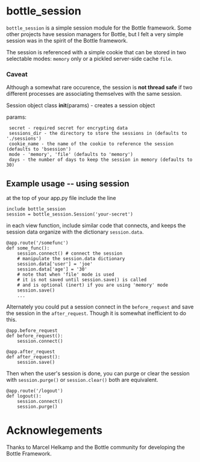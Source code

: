 # bottle_session
`bottle_session` is a simple session module for the Bottle framework.  Some other projects have session managers for Bottle, but I felt a very simple session was in the spirit of the Bottle framework.

The session is referenced with a simple cookie that can be stored in two selectable modes: `memory` only or a pickled server-side cache `file`.


### Caveat
Although a somewhat rare occurence, the session is **not thread safe** if two different processes are associating themselves with the same session.

Session object class
    __init__(params) - creates a session object

params:
```
 secret - required secret for encrypting data
 sessions_dir - the directory to store the sessions in (defaults to './sessions')
 cookie_name - the name of the cookie to reference the session (defaults to 'bsession')
 mode - 'memory', 'file' (defaults to 'memory')
 days - the number of days to keep the session in memory (defaults to 30)
```

## Example usage -- using session

at the top of your app.py file include the line
    
 ```
include bottle_session
session = bottle_session.Session('your-secret')
```
    
in each view function, include similar code that connects, and keeps the session data organize with the dictionary `session.data`.
    
```
@app.route('/somefunc')
def some_func():
    session.connect() # connect the session
    # manipulate the session.data dictionary
    session.data['user'] = 'joe'
    session.data['age'] = '30'
    # note that when 'file' mode is used
    # it is not saved until session.save() is called
    # and is optional (inert) if you are using 'memory' mode
    session.save()
    ...
```

Alternately you could put a session connect in the `before_request` and save the session in the `after_request`.  Though it is somewhat inefficient to do this.

```
@app.before_request
def before_request():
    session.connect()
    
@app.after_request
def after_request():
    session.save()
```

Then when the user's session is done, you can purge or clear the session with `session.purge()` or `session.clear()` both are equivalent.

```
@app.route('/logout')
def logout():
    session.connect()
    session.purge()
```

# Acknowlegements
Thanks to Marcel Helkamp and the Bottle community for developing the Bottle Framework.
